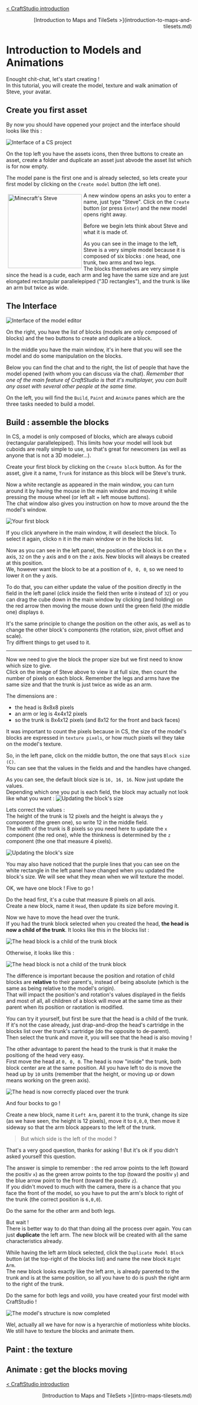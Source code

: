 <style type="text/css">
.float-left {
    float: left;
    margin: 5px;
}
.text-align-right {
    text-align: right;
}
</style>

[< CraftStudio introduction](introduction-to-craftstudio.md)  
<div class="text-align-right">
[Introduction to Maps and TileSets >](introduction-to-maps-and-tilesets.md)
</div>

# Introduction to Models and Animations

Enought chit-chat, let's start creating !  
In this tutorial, you will create the model, texture and walk animation of Steve, your avatar.


## Create you first asset

By now you should have oppened your project and the interface should looks like this :

![Interface of a CS project](https://dl.dropboxusercontent.com/u/51314747/CraftStudio/MinecraftTutorial/img/intro-models-animations/project-interface.png "Interface of a CS project")

On the top left you have the assets icons, then three buttons to create an asset, create a folder and duplicate an asset just abvode the asset list which is for now empty.

The model pane is the first one and is already selected, so lets create your first model by clicking on the `Create model` button (the left one).

<a href="https://dl.dropboxusercontent.com/u/51314747/CraftStudio/MinecraftTutorial/img/intro-models-animations/minecraft-steve.png" title="Click to view full-size">
<img class="float-left" src="https://dl.dropboxusercontent.com/u/51314747/CraftStudio/MinecraftTutorial/img/intro-models-animations/minecraft-steve.png" alt="Minecraft's Steve" Title="This is Steve" height="200px">
</a>

A new window opens an asks you to enter a name, just type "Steve". Click on the `Create` button (or press `Enter`) and the new model opens right away.

Before we begin lets think about Steve and what it is made of.

As you can see in the image to the left, Steve is a very simple model because it is composed of six blocks : one head, one trunk, two arms and two legs.  
The blocks themselves are very simple since the head is a cude, each arm and leg have the same size and are just elongated rectangular parallelepiped ("3D rectangles"), and the trunk is like an arm but twice as wide.  


## The Interface

![Interface of the model editor](https://dl.dropboxusercontent.com/u/51314747/CraftStudio/MinecraftTutorial/img/intro-models-animations/model-interface.png "Interface of the model editor")

On the right, you have the list of blocks (models are only composed of blocks) and the two buttons to create and duplicate a block.  

In the middle you have the main window, it's in here that you will see the model and do some manipulation on the blocks.  

Below you can find the chat and to the right, the list of people that have the model opened (with whom you can discuss via the chat). *Remember that one of the main feature of CraftStudio is that it's multiplayer, you can built any asset with several other people at the same time.*

On the left, you will find the `Build`, `Paint` and `Animate` panes which are the three tasks needed to build a model.


## Build : assemble the blocks

In CS, a model is only composed of blocks, which are always cuboid (rectangular parallelepiped). This limits how your model will look but cuboids are really simple to use, so that's great for newcomers (as well as anyone that is not a 3D modeler...).

Create your first block by clicking on the `Create block` button. As for the asset, give it a name, `Trunk` for instance as this block will be Steve's trunk.

Now a white rectangle as appeared in the main window, you can turn around it by having the mouse in the main window and moving it while pressing the mouse wheel (or left alt + left mouse buttons).  
The chat window also gives you instruction on how to move around the the model's window.

![Your first block](https://dl.dropboxusercontent.com/u/51314747/CraftStudio/MinecraftTutorial/img/intro-models-animations/first-block.png "Your first block")

If you click anywhere in the main window, it will deselect the block. To select it again, clicko n it in the main window or in the blocks list.  

Now as you can see in the left panel, the position of the block is `0` on the `x` axis, `32` on the `y` axis and `0` on the `z` axis. New blocks will always be created at this position.  
We, however want the block to be at a position of `0, 0, 0`, so we need to lower it on the `y` axis.

To do that, you can either update the value of the position directly in the field in the left panel (click inside the field then write `0` instead of `32`) or you can drag the cube down in the main window by clicking (and holding) on the red arrow then moving the mouse down until the green field (the middle one) displays `0`.

It's the same principle to change the position on the other axis, as well as to change the other block's components (the rotation, size, pivot offset and scale).  
Try diffrent things to get used to it.

---
Now we need to give the block the proper size but we first need to know which size to give.  
Click on the image of Steve above to view it at full size, then count the number of pixels on each block. Remember the legs and arms have the same size and that the trunk is just twice as wide as an arm.

The dimensions are :

- the head is 8x8x8 pixels
- an arm or leg is 4x4x12 pixels
- so the trunk is 8x4x12 pixels (and 8x12 for the front and back faces)

It was important to count the pixels because in CS, the size of the model's blocks are expressed in `texture pixels`, or how much pixels wil they take on the model's texture.

So, in the left pane, click on the middle button, the one that says `Block size (C)`.  
You can see that the values in the fields and and the handles have changed.  

As you can see, the default block size is `16, 16, 16`. Now just update the values.  
Depending which one you put is each field, the block may actually not look like what you want :
![Updating the block's size](https://dl.dropboxusercontent.com/u/51314747/CraftStudio/MinecraftTutorial/img/intro-models-animations/block-size.png "Updating the block's size")

Lets correct the values :  
The height of the trunk is 12 pixels and the height is always the `y` component (the green one), so write 12 in the middle field.  
The width of the trunk is 8 pixels so you need here to update the `x` component (the red one), whle the thinkness is determined by the `z` component (the one that measure 4 pixels).

![Updating the block's size](https://dl.dropboxusercontent.com/u/51314747/CraftStudio/MinecraftTutorial/img/intro-models-animations/block-size-fixed.png "That's more like it !")

You may also have noticed that the purple lines that you can see on the white rectangle in the left panel have changed when you updated the block's size. We will see what they mean when we will texture the model.

OK, we have one block ! Five to go !

Do the head first, it's a cube that measure 8 pixels on all axis.  
Create a new block, name it `Head`, then update its size before moving it.  

Now we have to move the head over the trunk.  
If you had the trunk block selected when you created the head, **the head is now a child of the trunk**. It looks like this in the blocks list :

![The head block is a child of the trunk block](https://dl.dropboxusercontent.com/u/51314747/CraftStudio/MinecraftTutorial/img/intro-models-animations/child-block.png "The head block is a child of the trunk block")

Otherwise, it looks like this :

![The head block is not a child of the trunk block](https://dl.dropboxusercontent.com/u/51314747/CraftStudio/MinecraftTutorial/img/intro-models-animations/not-child-block.png "The head block is not a child of the trunk block")

The difference is important because the position and rotation of child blocks are **relative** to their parent's, instead of being absolute (which is the same as being relative to the model's origin).  
That will impact the position's and rotation's values displayed in the fields and most of all, all children of a block will move at the same time as their parent when its position or raotation is modified.

You can try it yourself, but first be sure that the head is a child of the trunk. If it's not the case already, just drap-and-drop the head's cartridge in the blocks list over the trunk's cartridge (do the opposite to de-parent).  
Then select the trunk and move it, you will see that the head is also moving !

The other advantage to parent the head to the trunk is that it make the positiong of the head very easy.  
First move the head at `0, 0, 0`. The head is now "inside" the trunk, both block center are at the same position. All you have left to do is move the head up by `10` units (remember that the height, or moving up or down means working on the green axis).

![The head is now correctly placed over the trunk](https://dl.dropboxusercontent.com/u/51314747/CraftStudio/MinecraftTutorial/img/intro-models-animations/head-positioning.png "The head is correctly placed over the trunk")

And four bocks to go !  

Create a new block, name it `Left Arm`, parent it to the trunk, change its size (as we have seen, the height is 12 pixels), move it to `0,0,0`, then move it sideway so that the arm block appears to the left of the trunk.

> But which side is the left of the model ? 

That's a very good question, thanks for asking ! But it's ok if you didn't asked yourself this question.  

The answer is simple to remember : the red arrow points to the left (toward the positiv `x`) as the green arrow points to the top (toward the positiv `y`) and the blue arrow point to the front (toward the positiv `z`).  
If you didn't moved to much with the camera, there is a chance that you face the front of the model, so you have to put the arm's block to right of the trunk (the correct position is `6,0,0`).

Do the same for the other arm and both legs.

But wait !  
There is better way to do that than doing all the process over again. You can just **duplicate** the left arm. The new block will be created with all the same characteristics already.

While having the left arm block selected, click the `Duplicate Model Block` button (at the top-right of the blocks list) and name the new block `Right Arm`.  
The new block looks exactly like the left arm, is already parented to the trunk and is at the same position, so all you have to do is push the right arm to the right of the trunk.

Do the same for both legs and *voilà*, you have created your first model with CraftStudio !

![The model's structure is now completed](https://dl.dropboxusercontent.com/u/51314747/CraftStudio/MinecraftTutorial/img/intro-models-animations/model-blocks-complete.png "The model's structure is now completed")

Wel, actually all we have for now is a hyerarchie of motionless white blocks.  
We still have to texture the blocks and animate them.

## Paint : the texture


## Animate : get the blocks moving


[< CraftStudio introduction](craftstudio-introduction.md)  
<div class="text-align-right">
[Introduction to Maps and TileSets >](intro-maps-tilesets.md)
</div>
